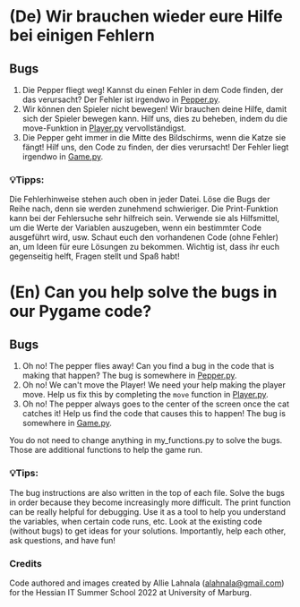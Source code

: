 
# (De) Wir brauchen wieder eure Hilfe bei einigen Fehlern

## Bugs

1. Die Pepper fliegt weg! Kannst du einen Fehler in dem Code finden, der das verursacht? Der Fehler ist irgendwo in [Pepper.py](./Pepper.py).
2. Wir können den Spieler nicht bewegen! Wir brauchen deine Hilfe, damit sich der Spieler bewegen kann. Hilf uns, dies zu beheben, indem du die move-Funktion in [Player.py](./Player.py) vervollständigst.
3. Die Pepper geht immer in die Mitte des Bildschirms, wenn die Katze sie fängt! Hilf uns, den Code zu finden, der dies verursacht! Der Fehler liegt irgendwo in [Game.py](./Game.py).

### 💡Tipps: 

Die Fehlerhinweise stehen auch oben in jeder Datei. Löse die Bugs der Reihe nach, denn sie werden zunehmend schwieriger. Die Print-Funktion kann bei der Fehlersuche sehr hilfreich sein. Verwende sie als Hilfsmittel, um die Werte der Variablen auszugeben, wenn ein bestimmter Code ausgeführt wird, usw. Schaut euch den vorhandenen Code (ohne Fehler) an, um Ideen für eure Lösungen zu bekommen. Wichtig ist, dass ihr euch gegenseitig helft, Fragen stellt und Spaß habt!


# (En) Can you help solve the bugs in our Pygame code?


## Bugs

1. Oh no! The pepper flies away! Can you find a bug in the code that is making that happen? The bug is somewhere in [Pepper.py](./Pepper.py).
2. Oh no! We can't move the Player! We need your help making the player move. Help us fix this by completing the `move` function in [Player.py](./Player.py).
3. Oh no! The pepper always goes to the center of the screen once the cat catches it! Help us find the code that causes this to happen! The bug is somewhere in [Game.py](./Game.py).

You do not need to change anything in my_functions.py to solve the bugs. Those are additional functions to help the game run.


### 💡Tips:

The bug instructions are also written in the top of each file. Solve the bugs in order because they become increasingly more difficult. The print function can be really helpful for debugging. Use it as a tool to help you understand the variables, when certain code runs, etc. Look at the existing code (without bugs) to get ideas for your solutions. Importantly, help each other, ask questions, and have fun!


### Credits

Code authored and images created by Allie Lahnala (alahnala@gmail.com) for the Hessian IT Summer School 2022 at University of Marburg. 
